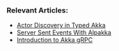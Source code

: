 ### Relevant Articles:

- [Actor Discovery in Typed Akka](https://www.baeldung.com/scala/akka-typed-actor-discovery)
- [Server Sent Events With Alpakka](https://www.baeldung.com/scala/alpakka-server-sent-events)
- [Introduction to Akka gRPC](https://www.baeldung.com/scala/akka-grpc)
